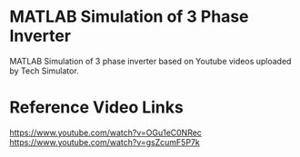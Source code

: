 # MATLAB Simulation of 3 Phase Inverter
MATLAB Simulation of 3 phase inverter based on Youtube videos uploaded by Tech Simulator. 

# Reference Video Links
https://www.youtube.com/watch?v=OGu1eC0NRec  
https://www.youtube.com/watch?v=gsZcumF5P7k  

